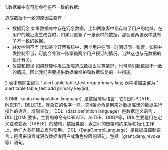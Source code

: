 1.数据库中有可能会存在不一致的数据:

造成数据不一致的原因主要有：

- 数据冗余
      如果数据库中存在冗余数据，比如两张表中都存储了用户的地址，在用户的地址发生改变时，如果只更新了一张表中的数据，那么这两张表中就有了不一致的数据。
- 并发控制不当
      比如某个订票系统中，两个用户在同一时间订同一张票，如果并发控制不当，可能会导致一张票被两个用户预订的情况。当然这也与元数据的设计有关。
- 故障和错误
      如果软硬件发生故障造成数据丢失等情况，也可能引起数据不一致的情况。因此我们需要提供数据库维护和数据恢复的一些措施。
      
      
2.表中删除主键为：alert table table_test drop primary key;
表中增加主键为：alert table table_test add primary key(id);

3.DML（data manipulation language）是数据操纵语言：它们是UPDATE、INSERT、DELETE，就象它的名字一样，这4条命令是用来对数据库里的数据进行操作的语言，增删查改。 
  DDL（data definition language）是数据定义语言：DDL比DML要多，主要的命令有CREATE、ALTER、DROP等，DDL主要是用在定义或改变表（TABLE）的结构，数据类型，表之间的链接和约束等初始化工作上，他们大多在建立表时使用。
  DCL（DataControlLanguage）是数据库控制语言：是用来设置或更改数据库用户或角色权限的语句，包括（grant,deny,revoke等）语句。

